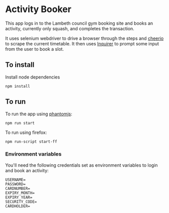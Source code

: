 # Activity Booker

This app logs in to the Lambeth council gym booking site and books an activity, currently only squash, and completes the transaction.

It uses selenium webdriver to drive a browser through the steps and [cheerio](https://github.com/cheeriojs/cheerio) to scrape the current timetable. It then uses [Inquirer](https://github.com/SBoudrias/Inquirer.js/) to prompt some input from the user to book a slot.

## To install

Install node dependencies
```
npm install
```

## To run

To run the app using [phantomjs](http://phantomjs.org/):
```
npm run start
```

To run using firefox:
```
npm run-script start-ff
```

### Environment variables

You'll need the following credentials set as environment variables to login and book an activity:

```
USERNAME=
PASSWORD=
CARDNUMBER=
EXPIRY_MONTH=
EXPIRY_YEAR=
SECURITY_CODE=
CARDHOLDER=
```
